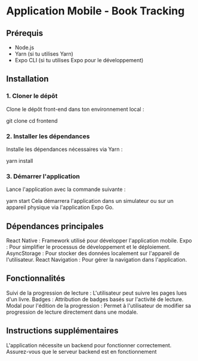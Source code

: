 # Application Mobile - Book Tracking

## Prérequis

- Node.js
- Yarn (si tu utilises Yarn)
- Expo CLI (si tu utilises Expo pour le développement)

## Installation

### 1. Cloner le dépôt

Clone le dépôt front-end dans ton environnement local :

git clone <url-du-repository-frontend>
cd frontend

### 2. Installer les dépendances
Installe les dépendances nécessaires via Yarn :

yarn install

### 3. Démarrer l'application
Lance l'application avec la commande suivante :

yarn start
Cela démarrera l'application dans un simulateur ou sur un appareil physique via l'application Expo Go.



## Dépendances principales
React Native : Framework utilisé pour développer l'application mobile.
Expo : Pour simplifier le processus de développement et le déploiement.
AsyncStorage : Pour stocker des données localement sur l'appareil de l'utilisateur.
React Navigation : Pour gérer la navigation dans l'application.

## Fonctionnalités
Suivi de la progression de lecture : L'utilisateur peut suivre les pages lues d'un livre.
Badges : Attribution de badges basés sur l'activité de lecture.
Modal pour l'édition de la progression : Permet à l'utilisateur de modifier sa progression de lecture directement dans une modale.

## Instructions supplémentaires
L'application nécessite un backend pour fonctionner correctement. Assurez-vous que le serveur backend est en fonctionnement
